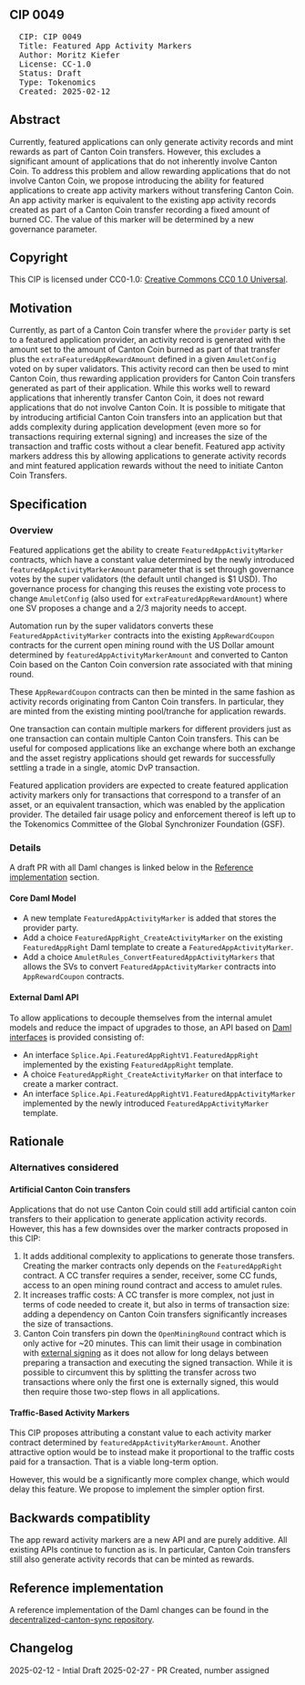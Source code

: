 ## CIP 0049

<pre>
  CIP: CIP 0049
  Title: Featured App Activity Markers
  Author: Moritz Kiefer
  License: CC-1.0
  Status: Draft
  Type: Tokenomics
  Created: 2025-02-12
</pre>

## Abstract

Currently, featured applications can only generate activity records and mint rewards as part of Canton Coin transfers. 
However, this excludes a significant amount of applications that do not inherently involve Canton Coin.
To address this problem and allow rewarding applications that do not involve Canton Coin, we propose introducing the ability for featured applications to create app activity markers without transfering Canton Coin. 
An app activity marker is equivalent to the existing app activity records created as part of a Canton Coin transfer recording a fixed amount of burned CC. 
The value of this marker will be determined by a new governance parameter.

## Copyright

This CIP is licensed under CC0-1.0: [Creative Commons CC0 1.0 Universal](https://creativecommons.org/publicdomain/zero/1.0/).


## Motivation

Currently, as part of a Canton Coin transfer where the `provider`
party is set to a featured application provider, an activity record is
generated with the amount set to the amount of Canton Coin burned as
part of that transfer plus the `extraFeaturedAppRewardAmount` defined
in a given `AmuletConfig` voted on by super validators.
This activity record can then be used to mint Canton Coin, thus rewarding
application providers for Canton Coin transfers generated as part of
their application.
While this works well to reward applications that inherently transfer
Canton Coin, it does not reward applications that do not involve
Canton Coin. It is possible to mitigate that by introducing artificial
Canton Coin transfers into an application but that adds complexity
during application development (even more so for transactions
requiring external signing) and increases the size of the transaction
and traffic costs without a clear benefit.
Featured app activity markers address this by allowing applications to
generate activity records and mint featured application rewards
without the need to initiate Canton Coin Transfers.


## Specification

### Overview

Featured applications get the ability to create
`FeaturedAppActivityMarker` contracts, which have a constant value
determined by the newly introduced `featuredAppActivityMarkerAmount` parameter
that is set through governance votes by the super validators (the
default until changed is $1 USD). Tho governance process for changing
this reuses the existing vote process to change `AmuletConfig` (also
used for `extraFeaturedAppRewardAmount`) where one SV proposes a
change and a 2/3 majority needs to accept.

Automation run by the super validators converts these
`FeaturedAppActivityMarker` contracts into the existing
`AppRewardCoupon` contracts for the current open mining round with the
US Dollar amount determined by `featuredAppActivityMarkerAmount` and converted
to Canton Coin based on the Canton Coin conversion rate associated
with that mining round.

These `AppRewardCoupon` contracts can then be minted in the same
fashion as activity records originating from Canton Coin transfers. In
particular, they are minted from the existing minting pool/tranche for
application rewards.

One transaction can contain multiple markers for different providers
just as one transaction can contain multiple Canton Coin
transfers. This can be useful for composed applications like an
exchange where both an exchange and the asset registry applications should get rewards
for successfully settling a trade in a single, atomic DvP transaction.

Featured application providers are expected to create featured
application activity markers only for transactions that correspond to a
transfer of an asset, or an equivalent transaction, which was
enabled by the application provider. The
detailed fair usage policy and enforcement thereof is left up to the
Tokenomics Committee of the Global Synchronizer Foundation (GSF).

### Details

A draft PR with all Daml changes is linked below in the [Reference implementation](#reference-implementation) section.

#### Core Daml Model

- A new template `FeaturedAppActivityMarker` is added that stores the provider party.
- Add a choice `FeaturedAppRight_CreateActivityMarker` on the existing `FeaturedAppRight` Daml template to create a `FeaturedAppActivityMarker`.
- Add a choice `AmuletRules_ConvertFeaturedAppActivityMarkers` that
  allows the SVs to convert `FeaturedAppActivityMarker` contracts into
  `AppRewardCoupon` contracts.

#### External Daml API

To allow applications to decouple themselves from the internal amulet models and reduce the impact of upgrades to those, an API based on [Daml interfaces](https://docs.daml.com/daml/reference/interfaces.html) is provided consisting of:

- An interface `Splice.Api.FeaturedAppRightV1.FeaturedAppRight` implemented by the existing `FeaturedAppRight` template.
- A choice `FeaturedAppRight_CreateActivityMarker` on that interface to create a marker contract.
- An interface `Splice.Api.FeaturedAppRightV1.FeaturedAppActivityMarker` implemented by the newly introduced `FeaturedAppActivityMarker` template.

## Rationale

### Alternatives considered

#### Artificial Canton Coin transfers

Applications that do not use Canton Coin could still add artificial
canton coin transfers to their application to generate application
activity records. However, this has a few downsides over the marker
contracts proposed in this CIP:

1. It adds additional complexity to applications to generate those
   transfers. Creating the marker contracts only depends on the
   `FeaturedAppRight` contract. A CC transfer requires a sender,
   receiver, some CC funds, access to an open mining round contract
   and access to amulet rules.
2. It increases traffic costs: A CC transfer is more complex, not just
   in terms of code needed to create it, but also in terms of
   transaction size: adding a dependency on Canton Coin transfers significantly increases the size of transactions.
3. Canton Coin transfers pin down the `OpenMiningRound` contract which
   is only active for ~20 minutes. This can limit their usage in
   combination with
   [external signing](https://github.com/digital-asset/canton/blob/main/community/ledger-api/src/main/protobuf/com/daml/ledger/api/v2/interactive/README.md)
   as it does not allow for long delays between preparing a
   transaction and executing the signed transaction. While it is possible to circumvent this by splitting the transfer across two transactions where only the first one is externally signed, this would then require those two-step flows in all applications.

#### Traffic-Based Activity Markers

This CIP proposes attributing a constant value to each activity marker
contract determined by `featuredAppActivityMarkerAmount`. Another
attractive option would be to instead make it proportional to the
traffic costs paid for a transaction. That is a viable long-term option.

However, this would be a significantly more complex change, which would delay this feature. We propose to implement the simpler option first.

## Backwards compatiblity

The app reward activity markers are a new API and are purely
additive. All existing APIs continue to function as is. In particular,
Canton Coin transfers still also generate activity records that can be
minted as rewards.

## Reference implementation

A reference implementation of the Daml changes can be found in the [decentralized-canton-sync repository](https://github.com/digital-asset/decentralized-canton-sync/tree/cocreature/featured-app-activitymarkers).

## Changelog

2025-02-12 - Intial Draft
2025-02-27 - PR Created, number assigned
